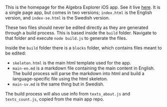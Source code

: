 This is the homepage for the Algebra Explorer iOS app. See it live [here](http://krawaller.github.com/aehomepage). It is a single page app, but comes in two versions; `index.html` is the English version, and `index-se.html` is the Swedish version.

These two files should never be edited directly as they are generated through a build process. This is based inside the `build` folder. Navigate to that folder and execute `node build.js` to generate the files.

Inside the `build` folder there is a `blocks` folder, which contains files meant to be edited:

*    `skeleton.html` is the main html template used for the app.
*    `main-en.md` is a markdown file containing the main content in English. The build process will parse the markdown into html and build a language-specific file using the html skeleton.
*    `main-sv.md` is the same thing but in Swedish.

The build process will also use info from `texts_about.js` and `texts_count.js`, copied from the main app repo.